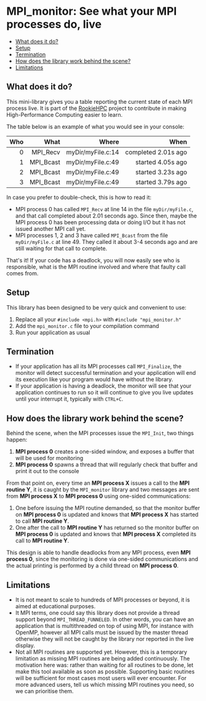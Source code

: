# MPI_monitor: See what your MPI processes do, live #

* [What does it do?](#what-does-it-do)
* [Setup](#setup)
* [Termination](#termination)
* [How does the library work behind the scene?](#how-does-the-library-work-behind-the-scene)
* [Limitations](#limitations)

## What does it do? ##
This mini-library gives you a table reporting the current state of each MPI process live. It is part of the [RookieHPC](https://github.com/rookiehpc/rookiehpc.github.io) project to contribute in making High-Performance Computing easier to learn.

The table below is an example of what you would see in your console:

| Who |         What |              Where |                When |
|----:|-------------:|-------------------:|--------------------:|
|   0 |     MPI_Recv |  myDir/myFile.c:14 | completed 2.01s ago |
|   1 |    MPI_Bcast |  myDir/myFile.c:49 |   started 4.05s ago |
|   2 |    MPI_Bcast |  myDir/myFile.c:49 |   started 3.23s ago |
|   3 |    MPI_Bcast |  myDir/myFile.c:49 |   started 3.79s ago |

In case you prefer to double-check, this is how to read it:
- MPI process 0 has called `MPI_Recv` at line 14 in the file `myDir/myFile.c`, and that call completed about 2.01 seconds ago. Since then, maybe the MPI process 0 has been processing data or doing I/O but it has not issued another MPI call yet.
- MPI processes 1, 2 and 3 have called `MPI_Bcast` from the file `myDir/myFile.c` at line 49. They called it about 3-4 seconds ago and are still waiting for that call to complete.

That's it! If your code has a deadlock, you will now easily see who is responsible, what is the MPI routine involved and where that faulty call comes from.

## Setup ##
This library has been designed to be very quick and convenient to use:
1) Replace all your `#include <mpi.h>` with `#include "mpi_monitor.h"`
1) Add the `mpi_monitor.c` file to your compilation command
1) Run your application as usual

## Termination ##
* If your application has all its MPI processes call `MPI_Finalize`, the monitor will detect successful termination and your application will end its execution like your program would have without the library.
* If your application is having a deadlock, the monitor will see that your application continues to run so it will continue to give you live updates until your interrupt it, typically with `CTRL+C`.

## How does the library work behind the scene? ##

Behind the scene, when the MPI processes issue the `MPI_Init`, two things happen:
1) **MPI process 0** creates a one-sided window, and exposes a buffer that will be used for monitoring
2) **MPI process 0** spawns a thread that will regularly check that buffer and print it out to the console

From that point on, every time an **MPI process X** issues a call to the **MPI routine Y**, it is caught by the `MPI_monitor` library and two messages are sent from **MPI process X** to **MPI process 0** using one-sided communications:
1) One before issuing the MPI routine demanded, so that the monitor buffer on **MPI process 0** is updated and knows that **MPI process X** has started to call **MPI routine Y**.
2) One after the call to **MPI routine Y** has returned so the monitor buffer on **MPI process 0** is updated and knows that **MPI process X** completed its call to **MPI routine Y**.

This design is able to handle deadlocks from any MPI process, even **MPI process 0**, since the monitoring is done via one-sided communications and the actual printing is performed by a child thread on **MPI process 0**.

## Limitations ##
- It is not meant to scale to hundreds of MPI processes or beyond, it is aimed at educational purposes.
- It MPI terms, one could say this library does not provide a thread support beyond `MPI_THREAD_FUNNELED`. In other words, you can have an application that is multithreaded on top of using MPI, for instance with OpenMP, however all MPI calls must be issued by the master thread otherwise they will not be caught by the library nor reported in the live display.
- Not all MPI routines are supported yet. However, this is a temporary limitation as missing MPI routines are being added continuously. The motivation here was: rather than waiting for all routines to be done, let make this tool available as soon as possible. Supporting basic routines will be sufficient for most cases most users will ever encounter. For more advanced users, tell us which missing MPI routines you need, so we can prioritise them.
